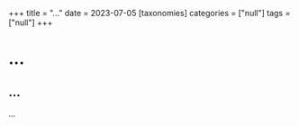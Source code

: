 +++
title = "..."
date = 2023-07-05
[taxonomies]
categories = ["null"]
tags = ["null"]
+++

# ...
## ...
...